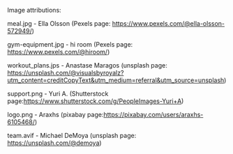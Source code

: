 Image attributions: 

meal.jpg - Ella Olsson (Pexels page: https://www.pexels.com/@ella-olsson-572949/)

gym-equipment.jpg - hi room (Pexels page: https://www.pexels.com/@hiroom/)

workout_plans.jps - Anastase Maragos (unsplash page: https://unsplash.com/@visualsbyroyalz?utm_content=creditCopyText&utm_medium=referral&utm_source=unsplash)

support.png - Yuri A. (Shutterstock page:https://www.shutterstock.com/g/PeopleImages-Yuri+A)

logo.png - Araxhs (pixabay page:https://pixabay.com/users/araxhs-6105468/)

team.avif - Michael DeMoya (unsplash page: https://unsplash.com/@demoya)